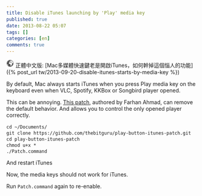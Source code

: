 ```yaml
---
title: Disable iTunes launching by 'Play' media key
published: true
date: 2013-08-22 05:07
tags: []
categories: [en]
comments: true
---
```


![](/images/world.png) 正體中文版: [Mac多媒體快速鍵老是開啟iTunes，如何幹掉這個惱人的功能]({% post_url tw/2013-09-20-disable-itunes-starts-by-media-key %})

By default, Mac always starts iTunes when you press Play media key on the keyboard even when VLC, Spotify, KKBox or Songbird player opened.

This can be annoying. [This patch](https://github.com/thebitguru/play-button-itunes-patch), authored by Farhan Ahmad, can remove the default behavior. And allows you to control the only opened player correctly.

    cd ~/Documents/
    git clone https://github.com/thebitguru/play-button-itunes-patch.git
    cd play-button-itunes-patch
    chmod u+x *
    ./Patch.command

And restart iTunes

Now, the media keys should not work for iTunes.

Run `Patch.command` again to re-enable.
